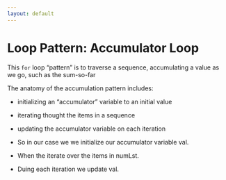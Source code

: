 ```yaml
---
layout: default
---
```

# Loop Pattern: Accumulator Loop

This `for` loop “pattern” is to traverse a sequence, accumulating a value as we go, such as the sum-so-far 

The anatomy of the accumulation pattern includes:
* initializing an “accumulator” variable to an initial value
* iterating thought the items in a sequence
* updating the accumulator variable on each iteration

* So in our case we we initialize our accumulator variable val.
* When the iterate over the items in numLst.
* Duing each iteration we update val.
